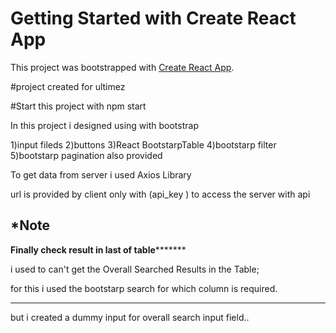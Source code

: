 # Getting Started with Create React App

This project was bootstrapped with [Create React App](https://github.com/facebook/create-react-app).

#project created for ultimez


#Start this project with 
 npm start

In this project i designed using with bootstrap 

1)input fileds
2)buttons
3)React BootstarpTable
4)bootstarp filter 
5)bootstarp pagination also provided

To get data from server i used Axios Library 

url is provided by client only  with (api_key ) to access the server with api 

*Note 
----------------------------------------------------------------

************Finally check result in last of table*******************



i used to can't get the Overall Searched Results in the Table;

for this i used the bootstarp search for which column is required.

----------------------------------------------
but i created a dummy input for overall search input field..



